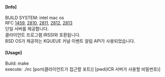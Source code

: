#### **[Info]**  
BUILD SYSTEM: intel mac os  
RFC [1459](https://datatracker.ietf.org/doc/html/rfc1459), [2810](https://datatracker.ietf.org/doc/html/rfc2810), [2811](https://datatracker.ietf.org/doc/html/rfc2811), [2812](https://datatracker.ietf.org/doc/html/rfc2812), [2813](https://datatracker.ietf.org/doc/html/rfc2813)  
단일 서버를 제공합니다.  
클라이언트 프로그램 IRSSI와 호환됩니다.    
BSD OS가 제공하는 KQUEUE 커널 이벤트 알림 API가 사용되었습니다.  

#### **[Usage]**  
Build: make  
execute: ./irc [port(클라이언트가 접근할 포트)] [pwd(ICR 서버가 사용할 비밀번호)]   

